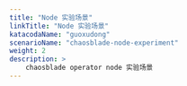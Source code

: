 ```yaml
---
title: "Node 实验场景"
linkTitle: "Node 实验场景"
katacodaName: "guoxudong"
scenarioName: "chaosblade-node-experiment"
weight: 2
description: > 
    chaosblade operator node 实验场景
---
```

